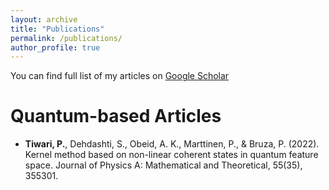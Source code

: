 ```yaml
---
layout: archive
title: "Publications"
permalink: /publications/
author_profile: true
---
```



  You can find full list of my articles on [Google Scholar](https://scholar.google.it/citations?hl=en&user=sDnmJ_YAAAAJ&view_op=list_works&sortby=pubdate)


Quantum-based Articles
======
* <b>Tiwari, P.</b>, Dehdashti, S., Obeid, A. K., Marttinen, P., & Bruza, P. (2022). Kernel method based on non-linear coherent states in quantum feature space. Journal of Physics A: Mathematical and Theoretical, 55(35), 355301.
